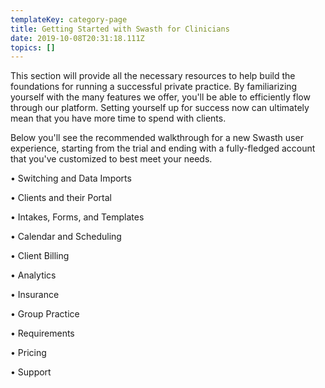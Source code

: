 ```yaml
---
templateKey: category-page
title: Getting Started with Swasth for Clinicians
date: 2019-10-08T20:31:18.111Z
topics: []
---
```

This section will provide all the necessary resources to help build the foundations for running a successful private practice. By familiarizing yourself with the many features we offer, you'll be able to efficiently flow through our platform. Setting yourself up for success now can ultimately mean that you have more time to spend with clients.

Below you'll see the recommended walkthrough for a new Swasth user experience, starting from the trial and ending with a fully-fledged account that you've customized to best meet your needs.

•	Switching and Data Imports

•	Clients and their Portal

•	Intakes, Forms, and Templates

•	Calendar and Scheduling

•	Client Billing

•	Analytics

•	Insurance

•	Group Practice

•	Requirements

•	Pricing

•	Support
